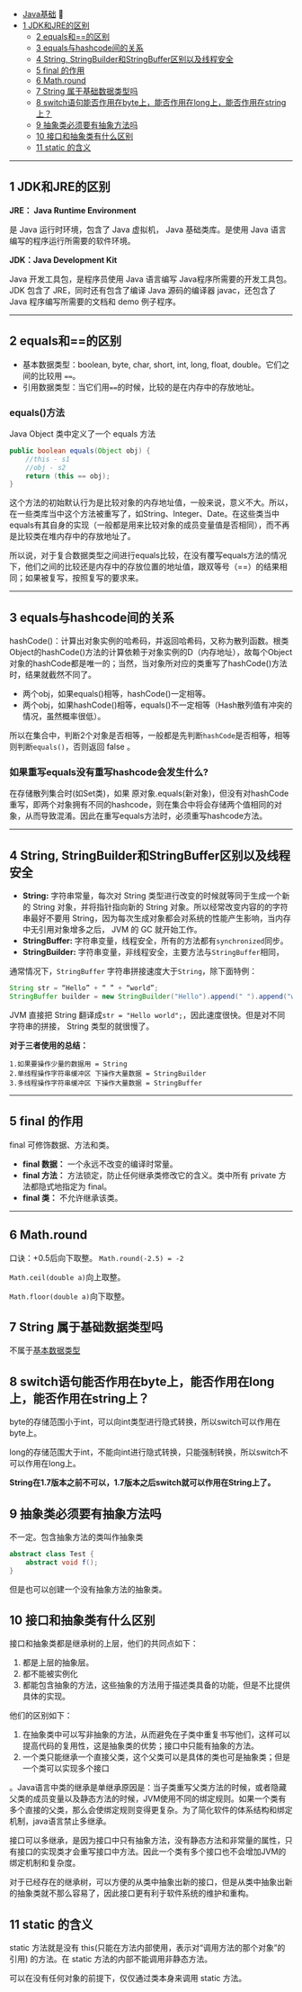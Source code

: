 * [Java基础](#Java基础) :baby_chick:
* [1 JDK和JRE的区别](#1-JDK和JRE的区别)
    * [2 equals和==的区别](#2-equals和==的区别)
    * [3 equals与hashcode间的关系](#3-equals与hashcode间的关系)
    * [4 String, StringBuilder和StringBuffer区别以及线程安全](#4-String,-StringBuilder和StringBuffer区别以及线程安全)
    * [5 final 的作用](#5-final-的作用)
    * [6 Math.round](#Math.round)
    * [7 String 属于基础数据类型吗](#6-String-属于基础数据类型吗)
    * [8 switch语句能否作用在byte上，能否作用在long上，能否作用在string上？](#7-switch语句能否作用在byte上，能否作用在long上，能否作用在string上)
    * [9 抽象类必须要有抽象方法吗](#8-抽象类必须要有抽象方法吗)
    * [10 接口和抽象类有什么区别](#9-接口和抽象类有什么区别)
    * [11 static 的含义](#10-static-的含义)

----------------------------

## 1 JDK和JRE的区别

**JRE： Java Runtime Environment**

是 Java 运行时环境，包含了 Java 虚拟机， Java 基础类库。是使用 Java 语言编写的程序运行所需要的软件环境。

**JDK：Java Development Kit**

Java 开发工具包，是程序员使用 Java 语言编写 Java程序所需要的开发工具包。JDK 包含了 JRE，同时还有包含了编译 Java 源码的编译器 javac，还包含了 Java 程序编写所需要的文档和 demo 例子程序。

----------------------

## 2 equals和==的区别

- 基本数据类型：boolean, byte, char, short, int, long, float, double。它们之间的比较用 `==`。
- 引用数据类型：当它们用`==`的时候，比较的是在内存中的存放地址。

### equals()方法
Java Object 类中定义了一个 equals 方法
```java
public boolean equals(Object obj) {
    //this - s1
    //obj - s2
    return (this == obj);
}
```
这个方法的初始默认行为是比较对象的内存地址值，一般来说，意义不大。所以，在一些类库当中这个方法被重写了，如String、Integer、Date。在这些类当中equals有其自身的实现（一般都是用来比较对象的成员变量值是否相同），而不再是比较类在堆内存中的存放地址了。

所以说，对于复合数据类型之间进行equals比较，在没有覆写equals方法的情况下，他们之间的比较还是内存中的存放位置的地址值，跟双等号（==）的结果相同；如果被复写，按照复写的要求来。

--------------------

## 3 equals与hashcode间的关系
hashCode()：计算出对象实例的哈希码，并返回哈希码，又称为散列函数。根类Object的hashCode()方法的计算依赖于对象实例的D（内存地址），故每个Object对象的hashCode都是唯一的；当然，当对象所对应的类重写了hashCode()方法时，结果就截然不同了。

- 两个obj，如果equals()相等，hashCode()一定相等。
- 两个obj，如果hashCode()相等，equals()不一定相等（Hash散列值有冲突的情况，虽然概率很低）。

所以在集合中，判断2个对象是否相等，一般都是先判断`hashCode`是否相等，相等则判断`equals()`，否则返回 false 。

### 如果重写equals没有重写hashcode会发生什么?

 在存储散列集合时(如Set类)，如果 原对象.equals(新对象)，但没有对hashCode重写，即两个对象拥有不同的hashcode，则在集合中将会存储两个值相同的对象，从而导致混淆。因此在重写equals方法时，必须重写hashcode方法。

--------------------

## 4 String, StringBuilder和StringBuffer区别以及线程安全

- **String:** 字符串常量，每次对 String 类型进行改变的时候就等同于生成一个新的 String 对象，并将指针指向新的 String 对象。所以经常改变内容的的字符串最好不要用 String，因为每次生成对象都会对系统的性能产生影响，当内存中无引用对象增多之后， JVM 的 GC 就开始工作。
- **StringBuffer:** 字符串变量，线程安全，所有的方法都有`synchronized`同步。
- **StringBuilder:** 字符串变量，非线程安全，主要方法与`StringBuffer`相同，

通常情况下，`StringBuffer` 字符串拼接速度大于`String`，除下面特例：
```java
String str = “Hello” + “ ” + “world”;
StringBuffer builder = new StringBuilder("Hello").append(" ").append("world");
```
JVM 直接把 String 翻译成`str = "Hello world";`，因此速度很快。但是对不同字符串的拼接， String 类型的就很慢了。

**对于三者使用的总结：**

    1.如果要操作少量的数据用 = String
    2.单线程操作字符串缓冲区 下操作大量数据 = StringBuilder
    3.多线程操作字符串缓冲区 下操作大量数据 = StringBuffer

-------------------

## 5 final 的作用

final 可修饰数据、方法和类。

- **final 数据：** 一个永远不改变的编译时常量。
- **final 方法：** 方法锁定，防止任何继承类修改它的含义。类中所有 private 方法都隐式地指定为 final。
- **final 类：** 不允许继承该类。

-----------------------------------

## 6 Math.round

口诀：+0.5后向下取整。	`Math.round(-2.5) = -2`

`Math.ceil(double a)`向上取整。

`Math.floor(double a)`向下取整。

## 7 String 属于基础数据类型吗

不属于[基本数据类型](equals和==的区别)

## 8 switch语句能否作用在byte上，能否作用在long上，能否作用在string上？

byte的存储范围小于int，可以向int类型进行隐式转换，所以switch可以作用在byte上。

long的存储范围大于int，不能向int进行隐式转换，只能强制转换，所以switch不可以作用在long上。

**String在1.7版本之前不可以，1.7版本之后switch就可以作用在String上了。**

## 9 抽象类必须要有抽象方法吗

不一定。包含抽象方法的类叫作抽象类
```java
abstract class Test {
    abstract void f();
}
```
但是也可以创建一个没有抽象方法的抽象类。

## 10 接口和抽象类有什么区别

接口和抽象类都是继承树的上层，他们的共同点如下：
1) 都是上层的抽象层。
2) 都不能被实例化
3) 都能包含抽象的方法，这些抽象的方法用于描述类具备的功能，但是不比提供具体的实现。

他们的区别如下：
1) 在抽象类中可以写非抽象的方法，从而避免在子类中重复书写他们，这样可以提高代码的复用性，这是抽象类的优势；接口中只能有抽象的方法。
2) 一个类只能继承一个直接父类，这个父类可以是具体的类也可是抽象类；但是一个类可以实现多个接口

。Java语言中类的继承是单继承原因是：当子类重写父类方法的时候，或者隐藏父类的成员变量以及静态方法的时候，JVM使用不同的绑定规则。如果一个类有多个直接的父类，那么会使绑定规则变得更复杂。为了简化软件的体系结构和绑定机制，java语言禁止多继承。

接口可以多继承，是因为接口中只有抽象方法，没有静态方法和非常量的属性，只有接口的实现类才会重写接口中方法。因此一个类有多个接口也不会增加JVM的绑定机制和复杂度。

对于已经存在的继承树，可以方便的从类中抽象出新的接口，但是从类中抽象出新的抽象类就不那么容易了，因此接口更有利于软件系统的维护和重构。

## 11 static 的含义

static 方法就是没有 this(只能在方法内部使用，表示对“调用方法的那个对象”的引用) 的方法。在 static 方法的内部不能调用非静态方法。

可以在没有任何对象的前提下，仅仅通过类本身来调用 static 方法。

